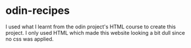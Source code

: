 # odin-recipes

I used what I learnt from the odin project's HTML course to create this project. I only used HTML which made this website looking a bit dull since no css was applied. 